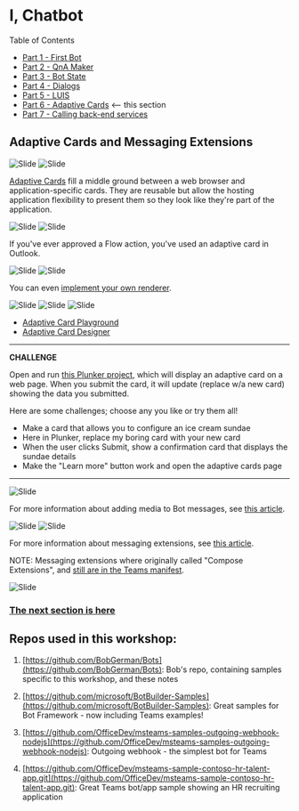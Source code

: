 # I, Chatbot

Table of Contents

* [Part 1 - First Bot](01-FirstBot.md)
* [Part 2 - QnA Maker](02-QnAMaker.md)
* [Part 3 - Bot State](03-State.md)
* [Part 4 - Dialogs](04-Dialogs.md)
* [Part 5 - LUIS](05-LUIS.md)
* [Part 6 - Adaptive Cards](06-AdaptiveCards.md) <-- this section
* [Part 7 - Calling back-end services](07-CallingServices.md)

## Adaptive Cards and Messaging Extensions

![Slide](./Slides/Slide47.PNG)
![Slide](./Slides/Update1/Slide52.PNG)

[Adaptive Cards](https://adaptivecards.io/) fill a middle ground between a web browser and application-specific cards. They are reusable but allow the hosting application flexibility to present them so they look like they're part of the application.

![Slide](./Slides/Slide48.PNG)
![Slide](./Slides/Slide49.PNG)

If you've ever approved a Flow action, you've used an adaptive card in Outlook.

![Slide](./Slides/Update1/Slide55.PNG)
![Slide](./Slides/Update1/Slide56.PNG)

You can even [implement your own renderer](https://docs.microsoft.com/en-us/adaptive-cards/rendering-cards/implement-a-renderer).

![Slide](./Slides/Update1/Slide57.PNG)
![Slide](./Slides/Update1/Slide58.PNG)
![Slide](./Slides/Update1/Slide59.PNG)

* [Adaptive Card Playground](http://bit.ly/CardPlayground)
* [Adaptive Card Designer](http://bit.ly/CardDesigner)

---
__**CHALLENGE**__

Open and run [this Plunker project](https://bit.ly/CardPlunk), which will display an adaptive card on a web page. When you submit the card, it will update (replace w/a new card) showing the data you submitted.

Here are some challenges; choose any you like or try them all!

* Make a card that allows you to configure an ice cream sundae
* Here in Plunker, replace my boring card with your new card
* When the user clicks Submit, show a confirmation card that displays the sundae details
* Make the "Learn more" button work and open the adaptive cards page

---

![Slide](./Slides/Slide53.PNG)

For more information about adding media to Bot messages, see [this article](https://docs.microsoft.com/en-us/azure/bot-service/bot-builder-howto-add-media-attachments).

![Slide](./Slides/Slide56.PNG)
![Slide](./Slides/Update1/Slide62.PNG)


For more information about messaging extensions, see [this article](https://docs.microsoft.com/en-us/microsoftteams/platform/concepts/messaging-extensions/messaging-extensions-overview).

NOTE: Messaging extensions where originally called "Compose Extensions", and [still are in the Teams manifest](https://docs.microsoft.com/en-us/microsoftteams/platform/resources/schema/manifest-schema#composeextensions).

![Slide](./Slides/Slide57.PNG)


### [The next section is here](07-CallingServices.md)

## Repos used in this workshop:

1. [https://github.com/BobGerman/Bots](https://github.com/BobGerman/Bots): Bob's repo, containing samples specific to this workshop, and these notes

1. [https://github.com/microsoft/BotBuilder-Samples](https://github.com/microsoft/BotBuilder-Samples): Great samples for Bot Framework - now including Teams examples!

1. [https://github.com/OfficeDev/msteams-samples-outgoing-webhook-nodejs](https://github.com/OfficeDev/msteams-samples-outgoing-webhook-nodejs): Outgoing webhook - the simplest bot for Teams


1. [https://github.com/OfficeDev/msteams-sample-contoso-hr-talent-app.git](https://github.com/OfficeDev/msteams-sample-contoso-hr-talent-app.git): Great Teams bot/app sample showing an HR recruiting application

